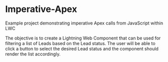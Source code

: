 # Imperative-Apex
Example project demonstrating imperative Apex calls from JavaScript within LWC

The objective is to create a Lightning Web Component that can be used for filtering a list of Leads based on the Lead status. The user will be able to click a button to select the desired Lead status and the component should render the list accordingly.
